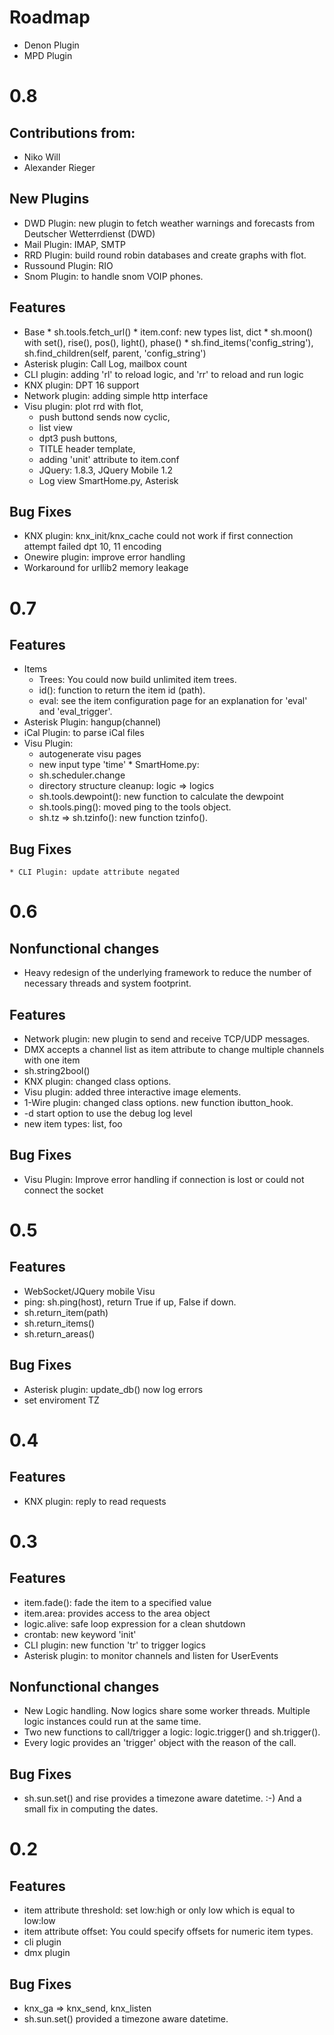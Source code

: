 Roadmap
=======
   * Denon Plugin
   * MPD Plugin

# 0.8
## Contributions from:
   * Niko Will
   * Alexander Rieger

## New Plugins
   * DWD Plugin: new plugin to fetch weather warnings and forecasts from Deutscher Wetterrdienst (DWD)
   * Mail Plugin: IMAP, SMTP
   * RRD Plugin: build round robin databases and create graphs with flot.
   * Russound Plugin: RIO
   * Snom Plugin: to handle snom VOIP phones.

## Features
   * Base
    * sh.tools.fetch_url()
    * item.conf: new types list, dict
    * sh.moon() with set(), rise(), pos(), light(), phase()
    * sh.find_items('config_string'), sh.find_children(self, parent, 'config_string')
   * Asterisk plugin: Call Log, mailbox count
   * CLI plugin: adding 'rl' to reload logic, and 'rr' to reload and run logic
   * KNX plugin: DPT 16 support
   * Network plugin: adding simple http interface
   * Visu plugin: plot rrd with flot,
      * push buttond sends now cyclic,
      * list view
      * dpt3 push buttons,
      * TITLE header template,
      * adding 'unit' attribute to item.conf
      * JQuery: 1.8.3, JQuery Mobile 1.2
      * Log view  SmartHome.py, Asterisk

## Bug Fixes
   * KNX plugin: knx_init/knx_cache could not work if first connection attempt failed
        dpt 10, 11 encoding
   * Onewire plugin: improve error handling
   * Workaround for urllib2 memory leakage


# 0.7

## Features
   * Items
      * Trees: You could now build unlimited item trees.
      * id(): function to return the item id (path).
      * eval: see the item configuration page for an explanation for 'eval' and 'eval_trigger'.
   * Asterisk Plugin: hangup(channel)
   * iCal Plugin: to parse iCal files
   * Visu Plugin:
      * autogenerate visu pages
      * new input type 'time'
    * SmartHome.py:
       * sh.scheduler.change
       * directory structure cleanup: logic => logics
       * sh.tools.dewpoint(): new function to calculate the dewpoint
       * sh.tools.ping(): moved ping to the tools object.
       * sh.tz => sh.tzinfo(): new function tzinfo().

## Bug Fixes
    * CLI Plugin: update attribute negated

0.6
===
Nonfunctional changes
---------------------
+ Heavy redesign of the underlying framework to reduce the number of necessary threads and system footprint.

Features
--------
+ Network plugin: new plugin to send and receive TCP/UDP messages.
+ DMX accepts a channel list as item attribute to change multiple channels with one item
+ sh.string2bool()
+ KNX plugin: changed class options.
+ Visu plugin: added three interactive image elements.
+ 1-Wire plugin: changed class options. new function ibutton_hook.
+ -d start option to use the debug log level
+ new item types: list, foo

Bug Fixes
---------
+ Visu Plugin: Improve error handling if connection is lost or could not connect the socket

0.5
===
Features
--------
+ WebSocket/JQuery mobile Visu
+ ping: sh.ping(host), return True if up, False if down.
+ sh.return_item(path)
+ sh.return_items()
+ sh.return_areas()

Bug Fixes
---------
+ Asterisk plugin: update_db() now log errors
+ set enviroment TZ

0.4
===
Features
--------
+ KNX plugin: reply to read requests


0.3
===
Features
--------
+ item.fade(): fade the item to a specified value
+ item.area: provides access to the area object
+ logic.alive: safe loop expression for a clean shutdown
+ crontab: new keyword 'init'
+ CLI plugin: new function 'tr' to trigger logics
+ Asterisk plugin: to monitor channels and listen for UserEvents

Nonfunctional changes
---------------------
+ New Logic handling. Now logics share some worker threads. Multiple logic instances could run at the same time.
+ Two new functions to call/trigger a logic: logic.trigger() and sh.trigger().
+ Every logic provides an 'trigger' object with the reason of the call.

Bug Fixes
---------
+ sh.sun.set() and rise provides a timezone aware datetime. :-)
  And a small fix in computing the dates.


0.2
===
Features
--------
+ item attribute threshold: set low:high
                            or only low which is equal to low:low
+ item attribute offset: You could specify offsets for numeric item types.
+ cli plugin
+ dmx plugin

Bug Fixes
---------
+ knx_ga => knx_send, knx_listen
+ sh.sun.set() provided a timezone aware datetime.

